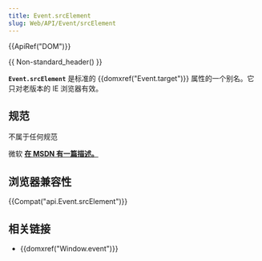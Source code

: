 ```yaml
---
title: Event.srcElement
slug: Web/API/Event/srcElement
---
```

{{ApiRef("DOM")}}

{{ Non-standard_header() }}

**`Event.srcElement`** 是标准的 {{domxref("Event.target")}} 属性的一个别名。它只对老版本的 IE 浏览器有效。

## 规范

不属于任何规范

微软 **[在 MSDN 有一篇描述。](<https://msdn.microsoft.com/en-us/library/ff974945(v=vs.85).aspx>)**

##

## 浏览器兼容性

{{Compat("api.Event.srcElement")}}

## 相关链接

- {{domxref("Window.event")}}
